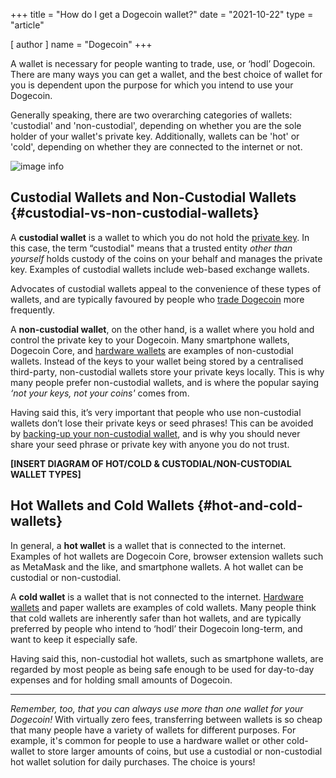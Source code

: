 +++
title = "How do I get a Dogecoin wallet?"
date = "2021-10-22"
type = "article"

[ author ]
  name = "Dogecoin"
+++
 
A wallet is necessary for people wanting to trade, use, or ‘hodl’ Dogecoin. There are many ways you can get a wallet, and the best choice of wallet for you is dependent upon the purpose for which you intend to use your Dogecoin. 

Generally speaking, there are two overarching categories of wallets: 'custodial' and 'non-custodial', depending on whether you are the sole holder of your wallet's private key. Additionally, wallets can be 'hot' or 'cold', depending on whether they are connected to the internet or not.

![image info](../../../assets/images/dogepedia/4.png)
## Custodial Wallets and Non-Custodial Wallets {#custodial-vs-non-custodial-wallets}

A **custodial wallet** is a wallet to which you do not hold the [private key](dogepedia/articles/how-to-backup-a-wallet). In this case, the term “custodial" means that a trusted entity *other than yourself* holds custody of the coins on your behalf and manages the private key. Examples of custodial wallets include web-based exchange wallets. 

Advocates of custodial wallets appeal to the convenience of these types of wallets, and are typically favoured by people who [trade Dogecoin](dogepedia/articles/get-dogecoin) more frequently.

A **non-custodial wallet**, on the other hand, is a wallet where you hold and control the private key to your Dogecoin. Many smartphone wallets, Dogecoin Core, and [hardware wallets](/dogepedia/articles/dogecoin-hardware-wallets) are examples of non-custodial wallets. Instead of the keys to your wallet being stored by a centralised third-party, non-custodial wallets store your private keys locally. This is why many people prefer non-custodial wallets, and is where the popular saying *‘not your keys, not your coins'* comes from. 

Having said this, it’s very important that people who use non-custodial wallets don’t lose their private keys or seed phrases! This can be avoided by [backing-up your non-custodial wallet](/dogepedia/articles/how-to-backup-a-wallet), and is why you should never share your seed phrase or private key with anyone you do not trust.

**[INSERT DIAGRAM OF HOT/COLD & CUSTODIAL/NON-CUSTODIAL WALLET TYPES]**

## Hot Wallets and Cold Wallets {#hot-and-cold-wallets}

In general, a **hot wallet** is a wallet that is connected to the internet. Examples of hot wallets are Dogecoin Core, browser extension wallets such as MetaMask and the like, and smartphone wallets. A hot wallet can be custodial or non-custodial.

A **cold wallet** is a wallet that is not connected to the internet. [Hardware wallets](/dogepedia/articles/dogecoin-hardware-wallets) and paper wallets are examples of cold wallets. Many people think that cold wallets are inherently safer than hot wallets, and are typically preferred by people who intend to ‘hodl’ their Dogecoin long-term, and want to keep it especially safe. 

Having said this, non-custodial hot wallets, such as smartphone wallets, are regarded by most people as being safe enough to be used for day-to-day expenses and for holding small amounts of Dogecoin.

***

*Remember, too, that you can always use more than one wallet for your Dogecoin!* With virtually zero fees, transferring between wallets is so cheap that many people have a variety of wallets for different purposes. For example, it's common for people to use a hardware wallet or other cold-wallet to store larger amounts of coins, but use a custodial or non-custodial hot wallet solution for daily purchases. The choice is yours!